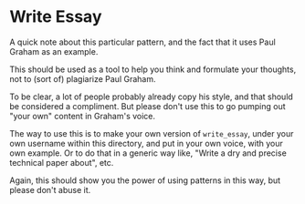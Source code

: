 # Write Essay

A quick note about this particular pattern, and the fact that it uses Paul Graham as an example.

This should be used as a tool to help you think and formulate your thoughts, not to (sort of) plagiarize Paul Graham.

To be clear, a lot of people probably already copy his style, and that should be considered a compliment. But please don't use this to go pumping out "your own" content in Graham's voice.

The way to use this is to make your own version of `write_essay`, under your own username within this directory, and put in your own voice, with your own example. Or to do that in a generic way like, "Write a dry and precise technical paper about", etc.

Again, this should show you the power of using patterns in this way, but please don't abuse it.
